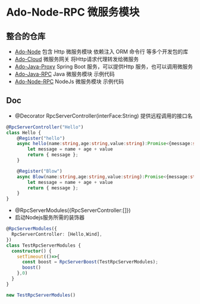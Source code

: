 # Ado-Node-RPC 微服务模块

## 整合的仓库
- [Ado-Node](https://github.com/chelizichen/ado-node) 包含 Http 微服务模块 依赖注入 ORM 命令行 等多个开发包的库
- [Ado-Cloud](https://github.com/chelizichen/ado-cloud) 微服务网关 将Http请求代理转发给微服务
- [Ado-Java-Proxy](https://github.com/chelizichen/ado-java-proxy) Spring Boot 服务，可以提供Http 服务，也可以调用微服务
- [Ado-Java-RPC](https://github.com/chelizichen/ado-java-rpc) Java 微服务模块 示例代码
- [Ado-Node-RPC](https://github.com/chelizichen/ado-node-rpc) NodeJs 微服务模块 示例代码

## Doc

- @Decorator RpcServerController(interFace:String) 提供远程调用的接口名

````TypeScript
@RpcServerController("Hello")
class Hello {
    @Register("hello")
    async hello(name:string,age:string,value:string):Promise<{message:string}>{
        let message = name + age + value
        return { message };
    }

    @Register("Blow")
    async Blow(name:string,age:string,value:string):Promise<{message:string}>{
        let message = name + age + value
        return { message };
    }
}

````

- @RpcServerModules({RpcServerController:[]})
- 启动Nodejs服务所需的装饰器

````TypeScript
@RpcServerModules({
  RpcServerController: [Hello,Wind],
})
class TestRpcServerModules {
  constructor() {
    setTimeout(()=>{
      const boost = RpcServerBoost(TestRpcServerModules);
      boost()
    },0)
  }
}

new TestRpcServerModules()
````
